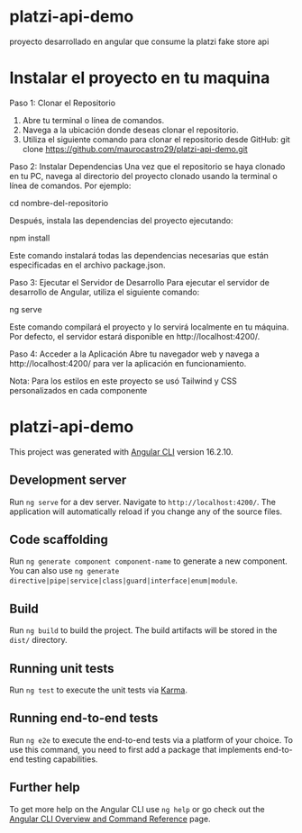 # platzi-api-demo

proyecto desarrollado en angular que consume la platzi fake store api

# Instalar el proyecto en tu maquina

Paso 1: Clonar el Repositorio
1. Abre tu terminal o línea de comandos.
2. Navega a la ubicación donde deseas clonar el repositorio.
3. Utiliza el siguiente comando para clonar el repositorio desde GitHub:
   git clone https://github.com/maurocastro29/platzi-api-demo.git
   
Paso 2: Instalar Dependencias
Una vez que el repositorio se haya clonado en tu PC, navega al directorio del proyecto clonado usando la terminal o línea de comandos. Por ejemplo:

  cd nombre-del-repositorio

Después, instala las dependencias del proyecto ejecutando:

  npm install
  
Este comando instalará todas las dependencias necesarias que están especificadas en el archivo package.json.

Paso 3: Ejecutar el Servidor de Desarrollo
Para ejecutar el servidor de desarrollo de Angular, utiliza el siguiente comando:

  ng serve

Este comando compilará el proyecto y lo servirá localmente en tu máquina. Por defecto, el servidor estará disponible en http://localhost:4200/.

Paso 4: Acceder a la Aplicación
Abre tu navegador web y navega a http://localhost:4200/ para ver la aplicación en funcionamiento.

Nota: 
   Para los estilos en este proyecto se usó Tailwind y CSS personalizados en cada componente


# platzi-api-demo

This project was generated with [Angular CLI](https://github.com/angular/angular-cli) version 16.2.10.

## Development server

Run `ng serve` for a dev server. Navigate to `http://localhost:4200/`. The application will automatically reload if you change any of the source files.

## Code scaffolding

Run `ng generate component component-name` to generate a new component. You can also use `ng generate directive|pipe|service|class|guard|interface|enum|module`.

## Build

Run `ng build` to build the project. The build artifacts will be stored in the `dist/` directory.

## Running unit tests

Run `ng test` to execute the unit tests via [Karma](https://karma-runner.github.io).

## Running end-to-end tests

Run `ng e2e` to execute the end-to-end tests via a platform of your choice. To use this command, you need to first add a package that implements end-to-end testing capabilities.

## Further help

To get more help on the Angular CLI use `ng help` or go check out the [Angular CLI Overview and Command Reference](https://angular.io/cli) page.
